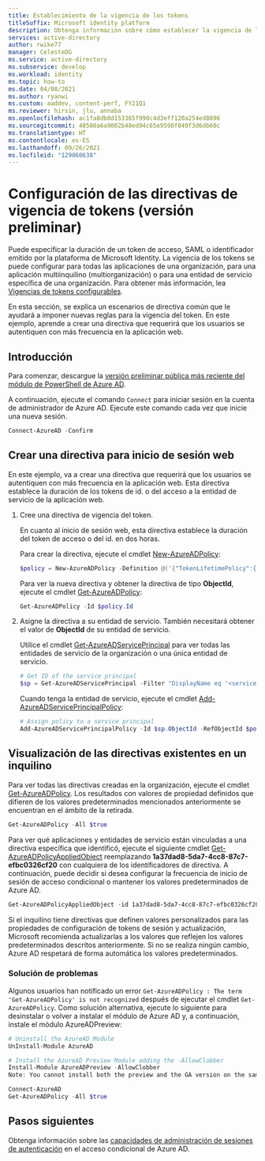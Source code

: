 ```yaml
---
title: Establecimiento de la vigencia de los tokens
titleSuffix: Microsoft identity platform
description: Obtenga información sobre cómo establecer la vigencia de los tokens emitidos por la Plataforma de identidad de Microsoft. Obtenga información sobre cómo administrar la directiva predeterminada de una organización, crear una directiva para el inicio de sesión web, crear una directiva para una aplicación nativa que llama a una API web y administrar una directiva avanzada.
services: active-directory
author: rwike77
manager: CelesteDG
ms.service: active-directory
ms.subservice: develop
ms.workload: identity
ms.topic: how-to
ms.date: 04/08/2021
ms.author: ryanwi
ms.custom: aaddev, content-perf, FY21Q1
ms.reviewer: hirsin, jlu, annaba
ms.openlocfilehash: ac1fa8db8d153365f990c4d3eff120a254ed8096
ms.sourcegitcommit: 48500a6a9002b48ed94c65e9598f049f3d6db60c
ms.translationtype: HT
ms.contentlocale: es-ES
ms.lasthandoff: 09/26/2021
ms.locfileid: "129060638"
---
```

# <a name="configure-token-lifetime-policies-preview"></a>Configuración de las directivas de vigencia de tokens (versión preliminar)
Puede especificar la duración de un token de acceso, SAML o identificador emitido por la plataforma de Microsoft Identity. La vigencia de los tokens se puede configurar para todas las aplicaciones de una organización, para una aplicación multiinquilino (multiorganización) o para una entidad de servicio específica de una organización. Para obtener más información, lea [Vigencias de tokens configurables](active-directory-configurable-token-lifetimes.md).

En esta sección, se explica un escenarios de directiva común que le ayudará a imponer nuevas reglas para la vigencia del token. En este ejemplo, aprende a crear una directiva que requerirá que los usuarios se autentiquen con más frecuencia en la aplicación web.

## <a name="get-started"></a>Introducción

Para comenzar, descargue la [versión preliminar pública más reciente del módulo de PowerShell de Azure AD](https://www.powershellgallery.com/packages/AzureADPreview).

A continuación, ejecute el comando `Connect` para iniciar sesión en la cuenta de administrador de Azure AD. Ejecute este comando cada vez que inicie una nueva sesión.

```powershell
Connect-AzureAD -Confirm
```

## <a name="create-a-policy-for-web-sign-in"></a>Crear una directiva para inicio de sesión web

En este ejemplo, va a crear una directiva que requerirá que los usuarios se autentiquen con más frecuencia en la aplicación web. Esta directiva establece la duración de los tokens de id. o del acceso a la entidad de servicio de la aplicación web.

1. Cree una directiva de vigencia del token.

    En cuanto al inicio de sesión web, esta directiva establece la duración del token de acceso o del id. en dos horas.

    Para crear la directiva, ejecute el cmdlet [New-AzureADPolicy](/powershell/module/azuread/new-azureadpolicy?view=azureadps-2.0-preview&preserve-view=true):

    ```powershell
    $policy = New-AzureADPolicy -Definition @('{"TokenLifetimePolicy":{"Version":1,"AccessTokenLifetime":"02:00:00"}}') -DisplayName "WebPolicyScenario" -IsOrganizationDefault $false -Type "TokenLifetimePolicy"
    ```

    Para ver la nueva directiva y obtener la directiva de tipo **ObjectId**, ejecute el cmdlet [Get-AzureADPolicy](/powershell/module/azuread/get-azureadpolicy?view=azureadps-2.0-preview&preserve-view=true):

    ```powershell
    Get-AzureADPolicy -Id $policy.Id
    ```

1. Asigne la directiva a su entidad de servicio. También necesitará obtener el valor de **ObjectId** de su entidad de servicio.

    Utilice el cmdlet [Get-AzureADServicePrincipal](/powershell/module/azuread/get-azureadserviceprincipal) para ver todas las entidades de servicio de la organización o una única entidad de servicio.

    ```powershell
    # Get ID of the service principal
    $sp = Get-AzureADServicePrincipal -Filter "DisplayName eq '<service principal display name>'"
    ```

    Cuando tenga la entidad de servicio, ejecute el cmdlet [Add-AzureADServicePrincipalPolicy](/powershell/module/azuread/add-azureadserviceprincipalpolicy?view=azureadps-2.0-preview&preserve-view=true):

    ```powershell
    # Assign policy to a service principal
    Add-AzureADServicePrincipalPolicy -Id $sp.ObjectId -RefObjectId $policy.Id
    ```

## <a name="view-existing-policies-in-a-tenant"></a>Visualización de las directivas existentes en un inquilino

Para ver todas las directivas creadas en la organización, ejecute el cmdlet [Get-AzureADPolicy](/powershell/module/azuread/get-azureadpolicy?view=azureadps-2.0-preview&preserve-view=true).  Los resultados con valores de propiedad definidos que difieren de los valores predeterminados mencionados anteriormente se encuentran en el ámbito de la retirada.

```powershell
Get-AzureADPolicy -All $true
```

Para ver qué aplicaciones y entidades de servicio están vinculadas a una directiva específica que identificó, ejecute el siguiente cmdlet [Get-AzureADPolicyAppliedObject](/powershell/module/azuread/get-azureadpolicyappliedobject?view=azureadps-2.0-preview&preserve-view=true) reemplazando **1a37dad8-5da7-4cc8-87c7-efbc0326cf20** con cualquiera de los identificadores de directiva. A continuación, puede decidir si desea configurar la frecuencia de inicio de sesión de acceso condicional o mantener los valores predeterminados de Azure AD.

```powershell
Get-AzureADPolicyAppliedObject -id 1a37dad8-5da7-4cc8-87c7-efbc0326cf20
```

Si el inquilino tiene directivas que definen valores personalizados para las propiedades de configuración de tokens de sesión y actualización, Microsoft recomienda actualizarlas a los valores que reflejen los valores predeterminados descritos anteriormente. Si no se realiza ningún cambio, Azure AD respetará de forma automática los valores predeterminados.

### <a name="troubleshooting"></a>Solución de problemas
Algunos usuarios han notificado un error `Get-AzureADPolicy : The term 'Get-AzureADPolicy' is not recognized` después de ejecutar el cmdlet `Get-AzureADPolicy`. Como solución alternativa, ejecute lo siguiente para desinstalar o volver a instalar el módulo de Azure AD y, a continuación, instale el módulo AzureADPreview:

```powershell
# Uninstall the AzureAD Module
UnInstall-Module AzureAD

# Install the AzureAD Preview Module adding the -AllowClobber
Install-Module AzureADPreview -AllowClobber
Note: You cannot install both the preview and the GA version on the same computer at the same time. 

Connect-AzureAD
Get-AzureADPolicy -All $true
```

## <a name="next-steps"></a>Pasos siguientes
Obtenga información sobre las [capacidades de administración de sesiones de autenticación](../conditional-access/howto-conditional-access-session-lifetime.md) en el acceso condicional de Azure AD.
